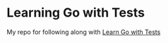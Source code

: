 # Learning Go with Tests
My repo for following along with [Learn Go with Tests](https://quii.gitbook.io/learn-go-with-tests/v/master)

